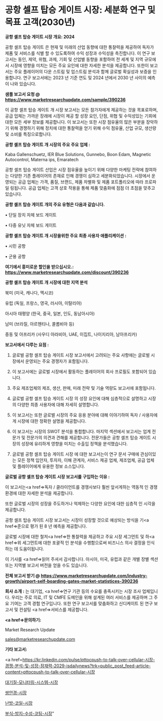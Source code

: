 # 공항 셀프 탑승 게이트 시장: 세분화 연구 및 목표 고객(2030년)

<strong>공항 셀프 탑승 게이트 시장 개요: 2024</strong>

공항 셀프 탑승 게이트 은 현재 및 미래의 산업 동향에 대한 통찰력을 제공하여 독자가 제품 및 서비스를 식별 할 수 있도록하여 수익 성장과 수익성을 촉진합니다. 이 연구 보고서는 동인, 제약, 위협, 과제, 기회 및 산업별 동향을 포함하여 전 세계 및 지역 규모에서 시장에 영향을 미치는 모든 주요 요인에 대한 자세한 분석을 제공합니다. 또한이 보고서는 주요 플레이어의 다운 스트림 및 업스트림 분석과 함께 글로벌 확실성과 보증을 인용합니다. 연구 보고서에는 2023 년 기준 연도 및 2024 년에서 2030 년 사이의 예측이 나와 있습니다.



<strong>샘플 보고서 요청 @ <a href=https://www.marketresearchupdate.com/sample/390236>https://www.marketresearchupdate.com/sample/390236</a></strong>

이 공항 셀프 탑승 게이트 개 시장 보고서는 모든 참가자에게 제공하는 것을 목표로하며, 공급 업체는 가까운 장래에 시장이 제공 할 성장 요인, 단점, 위협 및 수익성있는 기회에 대한 모든 세부 정보를 제공합니다. 이 보고서는 또한 시장 점유율의 많은 부분을 장악하기 위해 경쟁하기 위해 정치에 대한 통찰력을 얻기 위해 수익 점유율, 산업 규모, 생산량 및 소비를 특징으로합니다.



<strong>공항 셀프 탑승 게이트 개 시장의 주요 주요 업체 :</strong>

Kaba Gallenschuetz, IER Blue Solutions, Gunnebo, Boon Edam, Magnetic Autocontrol, Materna ips, Emaratech

공항 셀프 탑승 게이트 산업은 시장 점유율을 높이기 위해 다양한 마케팅 전략에 참여하는 다양한 기존 플레이어의 존재로 인해 경쟁이 심하고 세분화되었습니다. 시장에서 운영되는 공급 업체는 가격, 품질, 브랜드, 제품 차별화 및 제품 포트폴리오에 따라 프로파일 링됩니다. 공급 업체는 고객 상호 작용을 통해 제품 맞춤화에 점점 더 초점을 맞추고 있습니다.



<strong>공항 셀프 탑승 게이트 개의 주요 유형은 다음과 같습니다.</strong>

• 단일 장치 자체 보드 게이트

• 다중 유닛 자체 보드 게이트



<strong>공항 셀프 탑승 게이트 개 시장을위한 주요 최종 사용자 애플리케이션 :</strong>

• 시민 공항

• 군용 공항



<strong>여기에서 흥미로운 할인을 받으십시오.: <a href=https://www.marketresearchupdate.com/discount/390236>https://www.marketresearchupdate.com/discount/390236</a></strong>



<strong>공항 셀프 탑승 게이트 개 시장에 대한 지역 분석</strong>

북미 (미국, 캐나다, 멕시코)

유럽 (독일, 프랑스, 영국, 러시아, 이탈리아)

아시아 태평양 (한국, 중국, 일본, 인도, 동남아시아)

남미 (브라질, 아르헨티나, 콜롬비아 등)

중동 및 아프리카 (사우디 아라비아, UAE, 이집트, 나이지리아, 남아프리카)



<strong>보고서에서 다루는 요점 :</strong>

1. 글로벌 공항 셀프 탑승 게이트 시장 보고서에서 고려되는 주요 사항에는 글로벌 시장에서 운영되는 주요 경쟁자가 포함됩니다.

2. 이 보고서에는 글로벌 시장에서 활동하는 플레이어의 회사 프로필도 포함되어 있습니다.

3. 주요 제조업체의 제조, 생산, 판매, 미래 전략 및 기술 역량도 보고서에 포함됩니다.

4. 글로벌 공항 셀프 탑승 게이트 시장 의 성장 요인에 대해 심층적으로 설명하고 시장의 다양한 최종 사용자에 대해 자세히 설명합니다.

5. 이 보고서는 또한 글로벌 시장의 주요 응용 분야에 대해 이야기하여 독자 / 사용자에게 시장에 대한 정확한 설명을 제공합니다.

6. 이 보고서는 시장의 SWOT 분석을 통합합니다. 마지막 섹션에서 보고서는 업계 전문가 및 전문가의 의견과 견해를 제공합니다. 전문가들은 공항 셀프 탑승 게이트 시장의 성장에 유리하게 영향을 미치는 수출입 정책을 분석했습니다.

7. 글로벌 공항 셀프 탑승 게이트 시장 에 대한 보고서는이 연구 문서 구매에 관심이있는 모든 정책 입안자, 투자자, 이해 관계자, 서비스 제공 업체, 제조업체, 공급 업체 및 플레이어에게 유용한 정보 소스입니다.



<strong>글로벌 공항 셀프 탑승 게이트 시장 보고서를 구입하는 이유 :</strong>

이 보고서는<a href=>독자 / 클</a>라이언트를 경쟁사보다 훨씬 앞서게하는 역동적 인 경쟁 환경에 대한 자세한 분석을 제공합니다.

또한 글로벌 시장의 성장을 주도하거나 억제하는 다양한 요인에 대한 심층적 인 시각을 제공합니다.

공항 셀프 탑승 게이트 시장 보고서는 시장이 성장할 것으로 예상되는 방식을 기<a href=>준으로</a> 평가 된 8 년 예측을 제공합니다.

글로벌 시장에 대한 철저<a href=>한 통찰력</a>을 제공하고 주요 시장 세그먼트 및 하<a href=>위 세그</a>먼트에 대한 포괄적 인 분석을 수행함으로써 비즈니스 의사 결정을 인식하는 데 도움이됩니다.

이 기사를 <a href=>읽어 주</a>셔서 감사합니다. 아시아, 미국, 유럽과 같은 개별 장별 섹션 또는 지역별 보고서 버전을 얻을 수도 있습니다.



<strong>전체 보고서 받기 @ <a href=https://www.marketresearchupdate.com/industry-growth/airport-self-boarding-gates-market-statistices-390236>https://www.marketresearchupdate.com/industry-growth/airport-self-boarding-gates-market-statistices-390236</a></strong>



<strong>회사 소개 :</strong>
는 대기업, <a href=>연구 기</a>관 등의 수요를 충족시키는 시장 조사 업체입니다. 우리는 주로 의료, IT 및 CMFE 도메인을 위해 설계된 여러 서비스를 제공하며 그 주요 기여는 고객 경험 연구입니다. 또한 연구 보고서를 맞춤화하고 신디케이트 된 연구 보고서 및 컨설팅 <a href=>서비</a>스를 제공합니다.



<strong><a href=>문의하기:</a></strong>

Market Research Update

sales@marketresearchupdate.com



<strong>기타 보고서:</strong>

<a href=https://kr.linkedin.com/pulse/pttocpush-to-talk-over-cellular-시장-경쟁-분석-및-성장-잠재력-2029-isdailynews?trk=public_post_feed-article-content>pttocpush-to-talk-over-cellular-시장</a>

<a href=https://www.linkedin.com/pulse/대기질-모니터링-시스템-시장-동향-및-성장-전망-consumer-connection-compendium-ana/>대기질-모니터링-시스템-시장</a>

<a href=https://www.linkedin.com/pulse/쌍안경-시장-경쟁-분석-및-성장-잠재력-2029-isdailynews-hbryc/>쌍안경-시장</a>

<a href=https://www.linkedin.com/pulse/난방-코일-시장-규모-및-성장-2023-analytics-alchemy-360-analysis-bre4f/>난방-코일-시장</a>

<a href=https://www.linkedin.com/pulse/부식-방지-수성-코팅-시장-진입-전략-및-위험-평가2030년-yvdbc/>부식-방지-수성-코팅-시장</a>"
